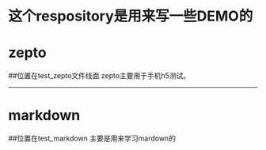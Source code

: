 这个respository是用来写一些DEMO的
=================

# zepto
##位置在test_zepto文件线面
zepto主要用于手机h5测试。

---------------------------------
# markdown
##位置在test_markdown
主要是用来学习mardown的
